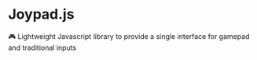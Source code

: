 # Joypad.js
🎮 Lightweight Javascript library to provide a single interface for gamepad and traditional inputs

